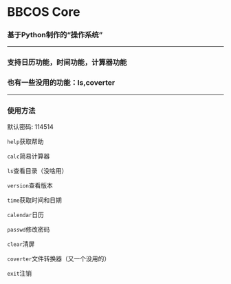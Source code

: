 # BBCOS Core
### 基于Python制作的“操作系统”
----
### 支持日历功能，时间功能，计算器功能
### 也有一些没用的功能：ls,coverter
----
### 使用方法

默认密码: 114514

```help```获取帮助

```calc```简易计算器

```ls```查看目录（没啥用）

```version```查看版本

```time```获取时间和日期

```calendar```日历

```passwd```修改密码

```clear```清屏

```coverter```文件转换器（又一个没用的）

```exit```注销
